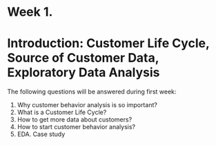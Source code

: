 # Week 1. 
# Introduction: Customer Life Cycle, Source of Customer Data, Exploratory Data Analysis

The following questions will be answered during first week:
1. Why customer behavior analysis is so important?
2. What is a Customer Life Cycle?
3. How to get more data about customers?
4. How to start customer behavior analysis?
5. EDA. Case study
